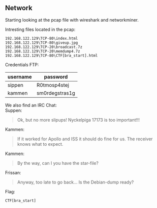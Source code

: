 ## Network

Starting looking at the pcap file with wireshark and networkminer.    

Intresting files located in the pcap:  
```
192.168.122.129\TCP-80\index.html  
192.168.122.129\TCP-80\giveup.jpg  
192.168.122.129\TCP-20\broadcast.7z   
192.168.122.129\TCP-20\memdump4.7z   
192.168.122.129\TCP-80\CTF[bra_start].html
```


Credentials FTP: 

username | password
--------|----------
sippen | R0tmosp4stej
kammen | sm0rdegstras1g


We also find an IRC Chat:  
Suppen: 
>Ok, but no more slipups! Nyckelpiga 17173 is too important!!!  

Kammen:  
>If it worked for Apollo and ISS it should do fine for us. The receiver knows what to expect.  

Kammen:  
>By the way, can I you have the star-file?

Frissan:  
>Anyway, too late to go back... Is the Debian-dump ready?



Flag:
```
CTF[bra_start]
```
